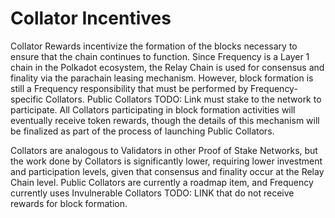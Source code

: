 # Collator Incentives

Collator Rewards incentivize the formation of the blocks necessary to ensure that the chain continues to function.
Since Frequency is a Layer 1 chain in the Polkadot ecosystem, the Relay Chain is used for consensus and finality via the parachain leasing mechanism.
 However, block formation is still a Frequency responsibility that must be performed by Frequency-specific Collators.
Public Collators TODO: Link must stake to the network to participate.
All Collators participating in block formation activities will eventually receive token rewards, though the details of this mechanism will be finalized as part of the process of launching Public Collators.

Collators are analogous to Validators in other Proof of Stake Networks, but the work done by Collators is significantly lower, requiring lower investment and participation levels, given that consensus and finality occur at the Relay Chain level.
Public Collators are currently a roadmap item, and Frequency currently uses Invulnerable Collators TODO: LINK that do not receive rewards for block formation.
